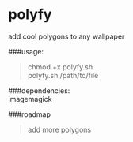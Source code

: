 # polyfy
add cool polygons to any wallpaper

###usage:
>chmod +x polyfy.sh  
>polyfy.sh /path/to/file

###dependencies:  
imagemagick

###roadmap
>add more polygons
